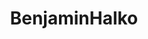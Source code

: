 ---
title: BenjaminHalko
github: https://github.com/BenjaminHalko
mode: dark
transition: 1s
score: 96.9
archetype:
- Game
- Dynamic
- Stats and Metrics
- Github Actions
- Editor’s Choice
---